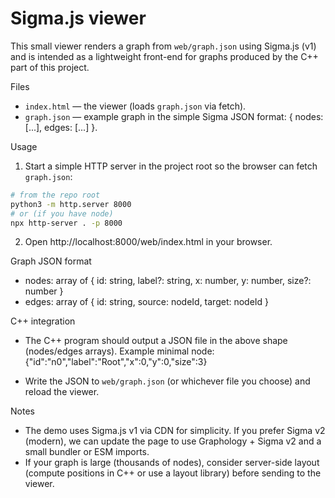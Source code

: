 # Sigma.js viewer

This small viewer renders a graph from `web/graph.json` using Sigma.js (v1) and is intended as a lightweight front-end for graphs produced by the C++ part of this project.

Files
- `index.html` — the viewer (loads `graph.json` via fetch).
- `graph.json` — example graph in the simple Sigma JSON format: { nodes: [...], edges: [...] }.

Usage
1. Start a simple HTTP server in the project root so the browser can fetch `graph.json`:

```bash
# from the repo root
python3 -m http.server 8000
# or (if you have node)
npx http-server . -p 8000
```

2. Open http://localhost:8000/web/index.html in your browser.

Graph JSON format
- nodes: array of { id: string, label?: string, x: number, y: number, size?: number }
- edges: array of { id: string, source: nodeId, target: nodeId }

C++ integration
- The C++ program should output a JSON file in the above shape (nodes/edges arrays). Example minimal node:
  {"id":"n0","label":"Root","x":0,"y":0,"size":3}

- Write the JSON to `web/graph.json` (or whichever file you choose) and reload the viewer.

Notes
- The demo uses Sigma.js v1 via CDN for simplicity. If you prefer Sigma v2 (modern), we can update the page to use Graphology + Sigma v2 and a small bundler or ESM imports.
- If your graph is large (thousands of nodes), consider server-side layout (compute positions in C++ or use a layout library) before sending to the viewer.
